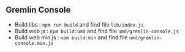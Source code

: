 

## Gremlin Console

- Build libs : `npm run build` and find file `lib/index.js`
- Build web js : `npm build:umd` and find file `umd/gremlin-console.js`
- Build web min.js : `npm build:min` and find file `umd/gremlin-console.min.js`
